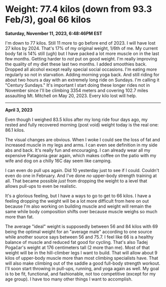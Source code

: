# Weight: 77.4 kilos (down from 93.3 Feb/3), goal 66 kilos

**Saturday, November 11, 2023, 6:48:46PM EST**

I'm down to 77 kilos. Still 11 more to go before end of 2023. I will have lost 27 kilos by 2024. That's 17% of my original weight, 1/6th of me. My current body fat is 14% still (ugh) but I have packed a lot more muscle on in the last few months. Getting harder to *not* put on good weight. I'm really improving the quality of my diet these last two months. I added smoothies back. Dropped all alcohol except really special social occasions. I'm eating more regularly so not in starvation. Adding morning yoga back. And still riding for about two hours a day with an extremely long ride on Sundays. I'm calling it "Century Sundays." It's important I start doing these longer rides not in November since I'll be climbing 3354 meters and covering 102.7 miles assaulting Mt. Mitchell on May 20, 2023. Every kilo lost will help.

----

**April 3, 2023**

Even though I weighed 83.5 kilos after my long ride four days ago, my rested and fully recovered morning (post void) weight today is the real one: 86.1 kilos.

The visual changes are obvious. When I woke I could see the loss of fat and increased muscle in my legs and arms. I can even see definition in my side abs and back. It's really fun and encouraging.  I can already wear all my expensive Patagonia gear again, which makes coffee on the patio with my wife and dog on a chilly 16C day seem like camping.

I can even do pull ups again. Did 10 yesterday just to see if I could. Couldn't even do one in February. And I've done *no* upper-body strength training at all. That became possible *just* from dropping the weight to a level that allows pull-ups to even be realistic.

It's a glorious feeling, but I have a ways to go to get to 66 kilos. I have a feeling dropping the weight will be a lot more difficult from here on out because I'm also working on building muscle and weight will remain the same while body composition shifts over because muscle weighs so much more than fat.

The average "ideal" weight is supposedly between 56 and 84 kilos with 69 being the optimal weight for an "average male" according to one source while another source says between 56 and 75.7. I feel like 66 is a healthy balance of muscle and reduced fat good for cycling. That's also Tadej Pogačar's weight at 176 centimeters tall (2 more than me). Most of that weight will be in the hill-climber legs I want to build. That will allow about 9 kilos of upper-body muscle more than most climbing specialists have. That will also make climbing out of the saddle a good full-body strength workout. I'll soon start throwing in pull-ups, running, and yoga again as well. My goal is to be fit, functional, and fashionable, not too competitive (except for my age group). I have too many other things I want to accomplish.
